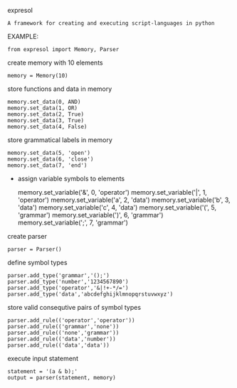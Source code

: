 expresol

	A framework for creating and executing script-languages in python


EXAMPLE:

	from expresol import Memory, Parser

create memory with 10 elements

	memory = Memory(10)

store functions and data in memory

	memory.set_data(0, AND)
	memory.set_data(1, OR)
	memory.set_data(2, True)
	memory.set_data(3, True)
	memory.set_data(4, False)

store grammatical labels in memory

	memory.set_data(5, 'open')
	memory.set_data(6, 'close')
	memory.set_data(7, 'end')

- assign variable symbols to elements

	memory.set_variable('&', 0, 'operator')
	memory.set_variable('|', 1, 'operator')
	memory.set_variable('a', 2, 'data')
	memory.set_variable('b', 3, 'data')
	memory.set_variable('c', 4, 'data')
	memory.set_variable('(', 5, 'grammar')
	memory.set_variable(')', 6, 'grammar')
	memory.set_variable(';', 7, 'grammar')

create parser

	parser = Parser()

define symbol types

	parser.add_type('grammar','();')
	parser.add_type('number','1234567890')
	parser.add_type('operator','&|!+-*/=')
	parser.add_type('data','abcdefghijklmnopqrstuvwxyz')


store valid consequtive pairs of symbol types

	parser.add_rule(('operator','operator'))
	parser.add_rule(('grammar','none'))
	parser.add_rule(('none','grammar'))
	parser.add_rule(('data','number'))
	parser.add_rule(('data','data'))

execute input statement

	statement = '(a & b);'
	output = parser(statement, memory)

